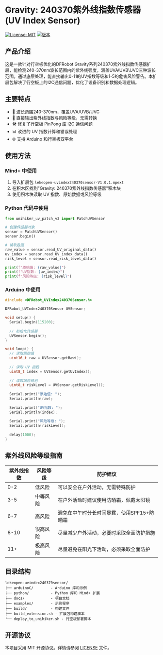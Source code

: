 # Gravity: 240370紫外线指数传感器 (UV Index Sensor)

[![License: MIT](https://img.shields.io/badge/License-MIT-yellow.svg)](https://opensource.org/licenses/MIT)
[![版本](https://img.shields.io/badge/版本-1.0.1-blue.svg)](https://github.com/username/lekeopen-uvindex240370sensor)

## 产品介绍

这是一款针对行空板优化的DFRobot Gravity系列240370紫外线指数传感器扩展，能检测240-370nm波长范围内的紫外线强度，涵盖UVA\UVB\UVC三种波长范围。通过底层处理，能直接输出0-11的UV指数等级和1-5的危害风险警告。本扩展包解决了行空板上的I2C通信问题，优化了设备识别和数据处理逻辑。

## 主要特点

- 🌈 波长范围240-370nm，覆盖UVA/UVB/UVC
- 🔢 直接输出紫外线指数与风险等级，无需转换
- 🛠️ 修复了行空板 PinPong 库 I2C 通信问题
- 📊 改进的 UV 指数计算和错误处理
- 🌐 支持 Arduino 和行空板双平台

## 使用方法

### Mind+ 中使用

1. 导入扩展包 `lekeopen-uvindex240370sensor-V1.0.1.mpext`
2. 在积木区找到"Gravity: 240370紫外线指数传感器"积木块
3. 使用积木块读取 UV 指数、原始数据或风险等级

### Python 代码中使用

```python
from unihiker_uv_patch_v3 import PatchUVSensor

# 创建传感器对象
sensor = PatchUVSensor()
sensor.begin()

# 读取数据
raw_value = sensor.read_UV_original_data()
uv_index = sensor.read_UV_index_data()
risk_level = sensor.read_risk_level_data()

print(f"原始值: {raw_value}")
print(f"UV指数: {uv_index}")
print(f"风险等级: {risk_level}")
```

### Arduino 中使用

```cpp
#include <DFRobot_UVIndex240370Sensor.h>

DFRobot_UVIndex240370Sensor UVSensor;

void setup() {
  Serial.begin(115200);
  
  // 初始化传感器
  UVSensor.begin();
}

void loop() {
  // 读取原始值
  uint16_t raw = UVSensor.getRaw();
  
  // 读取 UV 指数
  uint8_t index = UVSensor.getUvIndex();
  
  // 读取风险级别
  uint8_t riskLevel = UVSensor.getRiskLevel();
  
  Serial.print("原始值: ");
  Serial.println(raw);
  
  Serial.print("UV指数: ");
  Serial.println(index);
  
  Serial.print("风险等级: ");
  Serial.println(riskLevel);
  
  delay(1000);
}
```

## 紫外线风险等级指南

| 紫外线指数 | 风险等级 | 防护建议 |
|----------|---------|----------|
| 0-2 | 低风险 | 可以安全在户外活动，无需特殊防护 |
| 3-5 | 中等风险 | 在户外活动时建议使用防晒霜，佩戴太阳镜 |
| 6-7 | 高风险 | 避免在中午时分长时间暴露，使用SPF15+防晒霜 |
| 8-10 | 很高风险 | 尽量减少户外活动，必要时采取全面防护措施 |
| 11+ | 极高风险 | 尽量避免在阳光下活动，必须采取全面防护 |

## 目录结构

```
lekeopen-uvindex240370sensor/
├── arduinoC/        - Arduino 库和示例
├── python/          - Python 库和 Mind+ 扩展
├── docs/            - 项目文档
├── examples/        - 示例程序
├── build/           - 构建文件
├── build_extension.sh - 扩展包构建脚本
└── deploy_to_unihiker.sh - 行空板部署脚本
```

## 开源协议

本项目采用 MIT 开源协议。详情请参阅 [LICENSE](LICENSE) 文件。
